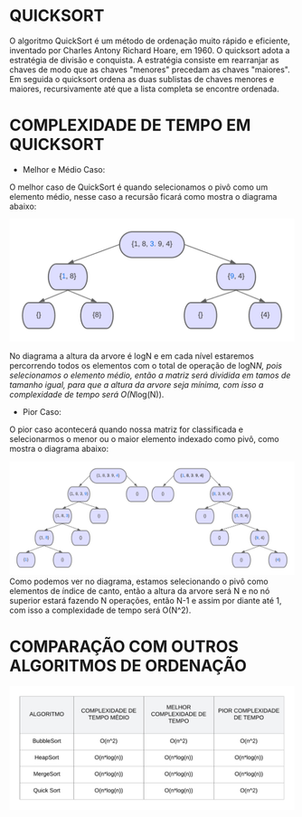 # QUICKSORT 

O algoritmo QuickSort é um método de ordenação muito rápido e eficiente, inventado por Charles Antony Richard Hoare, em 1960. O quicksort adota a estratégia de divisão e conquista. 
A estratégia consiste em rearranjar as chaves de modo que as chaves "menores" precedam as chaves "maiores". Em seguida o quicksort ordena as duas sublistas de chaves menores e maiores, recursivamente até que a lista completa se encontre ordenada. 


# COMPLEXIDADE DE TEMPO EM QUICKSORT 

* Melhor e Médio Caso:

O melhor caso de QuickSort é quando selecionamos o pivô como um elemento médio, nesse caso a recursão ficará como mostra o diagrama abaixo:

![Melhor e Médio Caso - Diagrama](\imagens\melhor-medio-caso.png)

No diagrama a altura da arvore é logN e em cada nível estaremos percorrendo todos os elementos com o total de operação de logN*N, pois selecionamos o elemento médio, então a matriz será dividida em tamos de tamanho igual, para que a altura da arvore seja mínima, com isso a complexidade de tempo será O(N*log(N)). 

* Pior Caso:

O pior caso acontecerá quando nossa matriz for classificada e selecionarmos o menor ou o maior elemento indexado como pivô, como mostra o diagrama abaixo:

![Pior Caso - Diagrama](\imagens\pior-caso.png)
Como podemos ver no diagrama, estamos selecionando o pivô como elementos de índice de canto, então a altura da arvore será N e no nó superior estará fazendo N operações, então N-1 e assim por diante até 1, com isso a complexidade de tempo será O(N^2). 

# COMPARAÇÃO COM OUTROS ALGORITMOS DE ORDENAÇÃO 

![Tabela Algoritmos](\imagens\tabela-comparacao.png)
 

 

